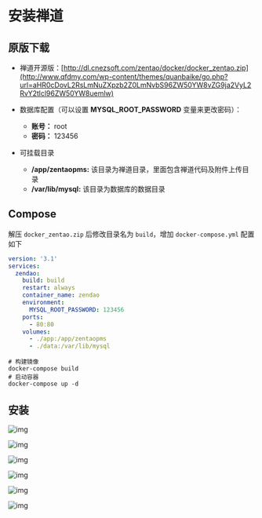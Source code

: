# 安装禅道

## 原版下载

- 禅道开源版：[http://dl.cnezsoft.com/zentao/docker/docker_zentao.zip](http://www.qfdmy.com/wp-content/themes/quanbaike/go.php?url=aHR0cDovL2RsLmNuZXpzb2Z0LmNvbS96ZW50YW8vZG9ja2VyL2RvY2tlcl96ZW50YW8uemlw)

- 数据库配置（可以设置 **MYSQL_ROOT_PASSWORD** 变量来更改密码）：

  - **账号：** root
  - **密码：** 123456
- 可挂载目录

  - **/app/zentaopms:** 该目录为禅道目录，里面包含禅道代码及附件上传目录
  - **/var/lib/mysql:** 该目录为数据库的数据目录

## Compose

解压 `docker_zentao.zip` 后修改目录名为 `build`，增加 `docker-compose.yml` 配置如下

```yaml
version: '3.1'
services:
  zendao:
    build: build
    restart: always
    container_name: zendao
    environment:
      MYSQL_ROOT_PASSWORD: 123456
    ports:
      - 80:80
    volumes:
      - ./app:/app/zentaopms
      - ./data:/var/lib/mysql
```

```shell
# 构建镜像
docker-compose build
# 启动容器
docker-compose up -d
```

## 安装

![img](/subject/f37717b6bb13751.png)

![img](/subject/95558392ae01995.png)

![img](/subject/850d95752936790.png)

![img](/subject/76867bdf741a6d9.png)

![img](/subject/b3638ed12ea7cd8.png)

![img](/subject/9ca8a541031cfa9.png)

